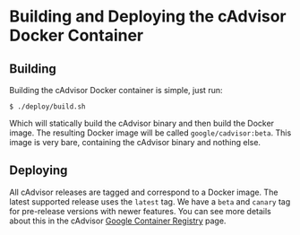 # Building and Deploying the cAdvisor Docker Container

## Building

Building the cAdvisor Docker container is simple, just run:

```
$ ./deploy/build.sh
```

Which will statically build the cAdvisor binary and then build the Docker image. The resulting Docker image will be called `google/cadvisor:beta`. This image is very bare, containing the cAdvisor binary and nothing else.

## Deploying

All cAdvisor releases are tagged and correspond to a Docker image. The latest supported release uses the `latest` tag. We have a `beta` and `canary` tag for pre-release versions with newer features. You can see more details about this in the cAdvisor [Google Container Registry](https://gcr.io/cadvisor/cadvisor) page.
